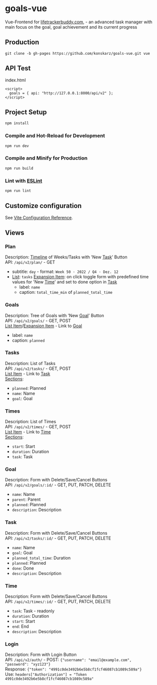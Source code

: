 # goals-vue

Vue-Frontend for [lifetrackerbuddy.com](https://lifetrackerbuddy.com/), - an advanced task manager with main focus on the goal, goal achievement and its current progress

## Production

```
git clone -b gh-pages https://github.com/konskarz/goals-vue.git vue
```

## API Test

index.html

```
<script>
  goals = { api: "http://127.0.0.1:8000/api/v2" };
</script>
```

## Project Setup

```sh
npm install
```

### Compile and Hot-Reload for Development

```sh
npm run dev
```

### Compile and Minify for Production

```sh
npm run build
```

### Lint with [ESLint](https://eslint.org/)

```sh
npm run lint
```

## Customize configuration

See [Vite Configuration Reference](https://vitejs.dev/config/).

## Views

### Plan

Description: [Timeline](https://quasar.dev/vue-components/timeline) of Weeks/Tasks with 'New [Task](#task)' Button\
API: `/api/v2/plan/` - GET

- subtitle: `day` - format: `Week 50 · 2022 / Q4 · Dez. 12`
- [List](https://quasar.dev/vue-components/list-and-list-items): `tasks`
  [Expansion Item](https://quasar.dev/vue-components/expansion-item): on click toggle form with predefined time values for 'New [Time](#time)' and set to done option in [Task](#task)
  - label: `name`
  - caption: `total_time_min` of `planned_total_time`

### Goals

Description: Tree of Goals with 'New [Goal](#goal)' Button\
API: `/api/v2/goals/` - GET, POST\
[List Item](https://quasar.dev/vue-components/list-and-list-items)/[Expansion Item](https://quasar.dev/vue-components/expansion-item) - Link to [Goal](#goal)

- label: `name`
- caption: `planned`

### Tasks

Description: List of Tasks\
API: `/api/v2/tasks/` - GET, POST\
[List Item](https://quasar.dev/vue-components/list-and-list-items) - Link to [Task](#task)\
[Sections](https://quasar.dev/vue-components/list-and-list-items#qitemsection-api):

- `planned`: Planned
- `name`: Name
- `goal`: Goal

### Times

Description: List of Times\
API: `/api/v2/times/` - GET, POST\
[List Item](https://quasar.dev/vue-components/list-and-list-items) - Link to [Time](#time)\
[Sections](https://quasar.dev/vue-components/list-and-list-items#qitemsection-api):

- `start`: Start
- `duration`: Duration
- `task`: Task

### Goal

Description: Form with Delete/Save/Cancel Buttons\
API: `/api/v2/goals/:id/` - GET, PUT, PATCH, DELETE

- `name`: Name
- `parent`: Parent
- `planned`: Planned
- `description`: Description

### Task

Description: Form with Delete/Save/Cancel Buttons\
API: `/api/v2/tasks/:id/` - GET, PUT, PATCH, DELETE

- `name`: Name
- `goal`: Goal
- `planned_total_time`: Duration
- `planned`: Planned
- `done`: Done
- `description`: Description

### Time

Description: Form with Delete/Save/Cancel Buttons\
API: `/api/v2/times/:id/` - GET, PUT, PATCH, DELETE

- `task`: Task - readonly
- `duration`: Duration
- `start`: Start
- `end`: End
- `description`: Description

### Login

Description: Form with Login Button\
API: `/api/v2/auth/` - POST: `{"username": "email@example.com", "password": "xyz123"}`\
Response: `{"token": "4991c0de3492b6e5b8cf1fcf46087cb1089c589a"}`\
Use: `headers["Authorization"] = "Token 4991c0de3492b6e5b8cf1fcf46087cb1089c589a"`
